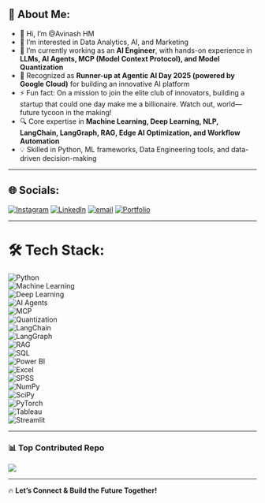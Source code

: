## 💫 About Me:

- 👋 Hi, I’m @Avinash HM  
- 👀 I’m interested in Data Analytics, AI, and Marketing  
- 🌱 I’m currently working as an **AI Engineer**, with hands-on experience in **LLMs, AI Agents, MCP (Model Context Protocol), and Model Quantization**  
- 🚀 Recognized as **Runner-up at Agentic AI Day 2025 (powered by Google Cloud)** for building an innovative AI platform  
- ⚡ Fun fact: On a mission to join the elite club of innovators, building a startup that could one day make me a billionaire. Watch out, world—future tycoon in the making!  
- 🔍 Core expertise in **Machine Learning, Deep Learning, NLP, LangChain, LangGraph, RAG, Edge AI Optimization, and Workflow Automation**  
- 💡 Skilled in Python, ML frameworks, Data Engineering tools, and data-driven decision-making  

---

## 🌐 Socials:
[![Instagram](https://img.shields.io/badge/Instagram-%23E4405F.svg?logo=Instagram&logoColor=white)](https://instagram.com/avinashavi__) 
[![LinkedIn](https://img.shields.io/badge/LinkedIn-%230077B5.svg?logo=linkedin&logoColor=white)](https://linkedin.com/in/avinash-hm007) 
[![email](https://img.shields.io/badge/Email-D14836?logo=gmail&logoColor=white)](mailto:avi.hm24@gmail.com) 
[![Portfolio](https://img.shields.io/badge/Portfolio-%23000000.svg?logo=About.me&logoColor=white)](https://avihm24.wixsite.com/avinash-hm-portfolio)

---

# 🛠️ Tech Stack:
![Python](https://img.shields.io/badge/python-3670A0?style=flat&logo=python&logoColor=ffdd54)  
![Machine Learning](https://img.shields.io/badge/Machine%20Learning-%23FF6F00.svg?style=flat&logo=TensorFlow&logoColor=white)  
![Deep Learning](https://img.shields.io/badge/Deep%20Learning-%230C55A5.svg?style=flat&logo=pytorch&logoColor=white)  
![AI Agents](https://img.shields.io/badge/AI%20Agents-%234285F4.svg?style=flat&logo=OpenAI&logoColor=white)  
![MCP](https://img.shields.io/badge/MCP%20(Model%20Context%20Protocol)-%23FF007F.svg?style=flat&logo=protocols&logoColor=white)  
![Quantization](https://img.shields.io/badge/Quantization-%23217346.svg?style=flat&logo=numpy&logoColor=white)  
![LangChain](https://img.shields.io/badge/LangChain-%2300BFFF.svg?style=flat&logo=chainlink&logoColor=white)  
![LangGraph](https://img.shields.io/badge/LangGraph-%23FF5733.svg?style=flat&logo=graphql&logoColor=white)  
![RAG](https://img.shields.io/badge/RAG-%2300C853.svg?style=flat&logo=knowledgebase&logoColor=white)  
![SQL](https://img.shields.io/badge/SQL-%230074C1.svg?style=flat&logo=MySQL&logoColor=white)  
![Power BI](https://img.shields.io/badge/Power%20BI-F2C811?style=flat&logo=Power-BI&logoColor=black)  
![Excel](https://img.shields.io/badge/Excel-%23217346.svg?style=flat&logo=Microsoft-Excel&logoColor=white)  
![SPSS](https://img.shields.io/badge/SPSS-%230073C1.svg?style=flat&logo=IBM&logoColor=white)  
![NumPy](https://img.shields.io/badge/numpy-%23013243.svg?style=flat&logo=numpy&logoColor=white)  
![SciPy](https://img.shields.io/badge/SciPy-%230C55A5.svg?style=flat&logo=scipy&logoColor=white)  
![PyTorch](https://img.shields.io/badge/PyTorch-%23EE4C2C.svg?style=flat&logo=PyTorch&logoColor=white)  
![Tableau](https://img.shields.io/badge/Tableau-%23E97627.svg?style=flat&logo=Tableau&logoColor=white)  
![Streamlit](https://img.shields.io/badge/Streamlit-%23FF4B4B.svg?style=flat&logo=Streamlit&logoColor=white)  

---

### 📊 Top Contributed Repo
![](https://github-contributor-stats.vercel.app/api?username=Avinashhmavi&limit=5&theme=dark&combine_all_yearly_contributions=true)

---

🔥 **Let’s Connect & Build the Future Together!**